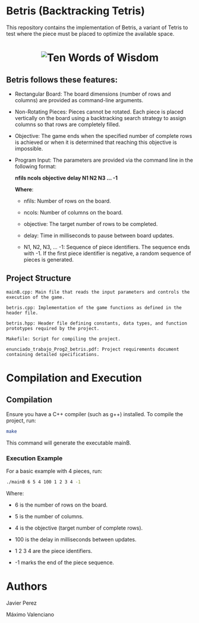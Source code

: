 # Betris (Backtracking Tetris)

This repository contains the implementation of Betris, a variant of Tetris to test where the piece must be placed to optimize the available space.

<h1 align="center">
  <img src="https://media.tenor.com/SLT4ZkqLg7IAAAAC/twow-tr.gif" alt="Ten Words of Wisdom" />
</h1>

## Betris follows these features:

- Rectangular Board: The board dimensions (number of rows and columns) are provided as command-line arguments.

- Non-Rotating Pieces: Pieces cannot be rotated. Each piece is placed vertically on the board using a backtracking search strategy to assign columns so that rows are completely filled.

- Objective: The game ends when the specified number of complete rows is achieved or when it is determined that reaching this objective is impossible.

- Program Input: The parameters are provided via the command line in the following format:
  
  **nfils ncols objective delay N1 N2 N3 ... -1**

  **Where**:

    - nfils: Number of rows on the board.

    - ncols: Number of columns on the board.

    - objective: The target number of rows to be completed.

    - delay: Time in milliseconds to pause between board updates.

    - N1, N2, N3, ... -1: Sequence of piece identifiers. The sequence ends with -1. If the first piece identifier is negative, a random sequence of pieces is generated.
 
## Project Structure

    mainB.cpp: Main file that reads the input parameters and controls the execution of the game.

    betris.cpp: Implementation of the game functions as defined in the header file.

    betris.hpp: Header file defining constants, data types, and function prototypes required by the project.

    Makefile: Script for compiling the project.

    enunciado_trabajo_Prog2_betris.pdf: Project requirements document containing detailed specifications.

# Compilation and Execution

## Compilation

Ensure you have a C++ compiler (such as g++) installed. To compile the project, run:

```bash
make
```

This command will generate the executable mainB.

### Execution Example

For a basic example with 4 pieces, run:

```bash
./mainB 6 5 4 100 1 2 3 4 -1
```

Where:

- 6 is the number of rows on the board.

- 5 is the number of columns.

- 4 is the objective (target number of complete rows).

- 100 is the delay in milliseconds between updates.

- 1 2 3 4 are the piece identifiers.

- -1 marks the end of the piece sequence.

# Authors

  Javier Perez

  Máximo Valenciano
